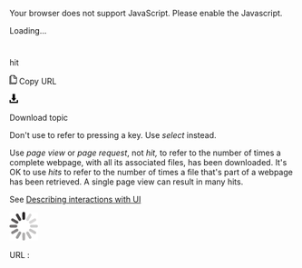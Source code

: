 Your browser does not support JavaScript. Please enable the Javascript.

Loading...

# 

hit

![Copy URL](hit_files/Copy.png)
Copy URL

![Download](hit_files/Download.png)

Download topic

Don't use to refer to pressing a key. Use *select* instead. 

Use *page view* or *page request*, not *hit,* to refer to the number of times a complete webpage, with all its associated files, has been downloaded. It's OK to use *hits* to
refer to the number of times a file that's part of a webpage has been
retrieved. A single page view can result in many hits. 

See [Describing interactions with UI](https://worldready.cloudapp.net/Styleguide/Read?id=2700&topicid=26472)

![In progress](hit_files/activity-large.gif)

URL :
